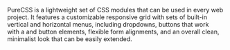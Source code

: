 PureCSS is a lightweight set of CSS modules that can be used in every web project. It features a customizable responsive grid with sets of built-in vertical and horizontal menus, including dropdowns, buttons that work with a and button elements, flexible form alignments, and an overall clean, minimalist look that can be easily extended. 


